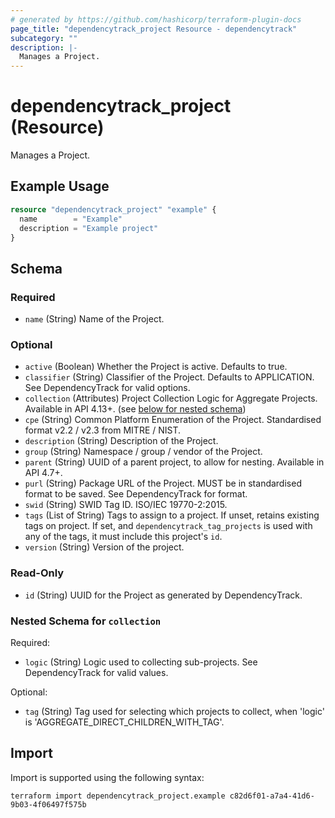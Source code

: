 ```yaml
---
# generated by https://github.com/hashicorp/terraform-plugin-docs
page_title: "dependencytrack_project Resource - dependencytrack"
subcategory: ""
description: |-
  Manages a Project.
---
```


# dependencytrack_project (Resource)

Manages a Project.

## Example Usage

```terraform
resource "dependencytrack_project" "example" {
  name        = "Example"
  description = "Example project"
}
```

<!-- schema generated by tfplugindocs -->
## Schema

### Required

- `name` (String) Name of the Project.

### Optional

- `active` (Boolean) Whether the Project is active. Defaults to true.
- `classifier` (String) Classifier of the Project. Defaults to APPLICATION. See DependencyTrack for valid options.
- `collection` (Attributes) Project Collection Logic for Aggregate Projects. Available in API 4.13+. (see [below for nested schema](#nestedatt--collection))
- `cpe` (String) Common Platform Enumeration of the Project. Standardised format v2.2 / v2.3 from MITRE / NIST.
- `description` (String) Description of the Project.
- `group` (String) Namespace / group / vendor of the Project.
- `parent` (String) UUID of a parent project, to allow for nesting. Available in API 4.7+.
- `purl` (String) Package URL of the Project. MUST be in standardised format to be saved. See DependencyTrack for format.
- `swid` (String) SWID Tag ID. ISO/IEC 19770-2:2015.
- `tags` (List of String) Tags to assign to a project. If unset, retains existing tags on project. If set, and `dependencytrack_tag_projects` is used with any of the tags, it must include this project's `id`.
- `version` (String) Version of the project.

### Read-Only

- `id` (String) UUID for the Project as generated by DependencyTrack.

<a id="nestedatt--collection"></a>
### Nested Schema for `collection`

Required:

- `logic` (String) Logic used to collecting sub-projects. See DependencyTrack for valid values.

Optional:

- `tag` (String) Tag used for selecting which projects to collect, when 'logic' is 'AGGREGATE_DIRECT_CHILDREN_WITH_TAG'.

## Import

Import is supported using the following syntax:

```shell
terraform import dependencytrack_project.example c82d6f01-a7a4-41d6-9b03-4f06497f575b
```
